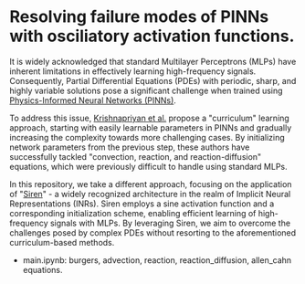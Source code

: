 # Resolving failure modes of PINNs with osciliatory activation functions.

It is widely acknowledged that standard Multilayer Perceptrons (MLPs) have inherent limitations in effectively learning high-frequency signals.
Consequently, Partial Differential Equations (PDEs) with periodic, sharp, and highly variable solutions pose a significant challenge when trained using [Physics-Informed Neural Networks (PINNs)](https://doi.org/10.1016/j.jcp.2018.10.045).

To address this issue, [Krishnapriyan et al.](https://arxiv.org/abs/2109.01050) propose a "curriculum" learning approach, starting with easily learnable parameters in PINNs and gradually increasing the complexity towards more challenging cases. 
By initializing network parameters from the previous step, these authors have successfully tackled "convection, reaction, and reaction-diffusion" equations, which were previously difficult to handle using standard MLPs.

In this repository, we take a different approach, focusing on the application of "[Siren](https://arxiv.org/abs/2006.09661)" - a widely recognized architecture in the realm of Implicit Neural Representations (INRs). 
Siren employs a sine activation function and a corresponding initialization scheme, enabling efficient learning of high-frequency signals with MLPs. 
By leveraging Siren, we aim to overcome the challenges posed by complex PDEs without resorting to the aforementioned curriculum-based methods.

- main.ipynb:  burgers, advection, reaction, reaction_diffusion, allen_cahn equations.
